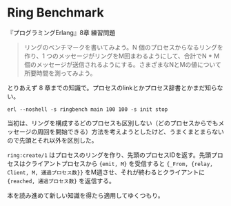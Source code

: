 # Ring Benchmark

『プログラミングErlang』8章 練習問題

> リングのベンチマークを書いてみよう。N 個のプロセスからなるリングを作り、1 つのメッセージがリングをM回まわるようにして、合計でN * M個のメッセージが送信されるようにする。さまざまなNとMの値について所要時間を測ってみよう。

とりあえず 8 章までの知識で。プロセスのlinkとかプロセス辞書とかまだ知らない。

```
erl --noshell -s ringbench main 100 100 -s init stop
```

当初は、リングを構成するどのプロセスも区別しない（どのプロセスからでもメッセージの周回を開始できる）方法を考えようとしたけど、うまくまとまらないので先頭とそれ以外を区別した。

`ring:create/1` はプロセスのリングを作り、先頭のプロセスIDを返す。先頭プロセスはクライアントプロセスから `{emit, M}` を受信すると `{_From, {relay, Client, M, 通過プロセス数}}` をM週させ、それが終わるとクライアントに `{reached, 通過プロセス数}` を返信する。

本を読み進めて新しい知識を得たら適用してゆくつもり。

